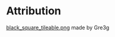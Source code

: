 # Attribution

[black_square_tileable.png](https://www.toptal.com/designers/subtlepatterns/?p=826) made by Gre3g
